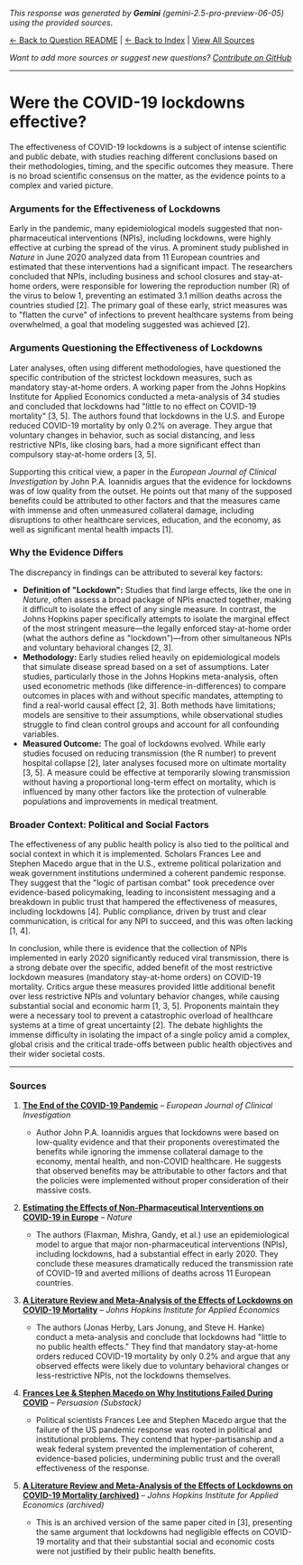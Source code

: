 <!-- 
Generated by: gemini
Model: gemini-2.5-pro-preview-06-05
Prompt type: sources
Generated at: 2025-06-13T11:13:52.125915
-->

*This response was generated by **Gemini** (gemini-2.5-pro-preview-06-05) using the provided sources.*

[← Back to Question README](README.md) | [← Back to Index](../README.md) | [View All Sources](../allsources.md)

*Want to add more sources or suggest new questions? [Contribute on GitHub](https://github.com/justinwest/SuggestedSources)*

---

# Were the COVID-19 lockdowns effective?

The effectiveness of COVID-19 lockdowns is a subject of intense scientific and public debate, with studies reaching different conclusions based on their methodologies, timing, and the specific outcomes they measure. There is no broad scientific consensus on the matter, as the evidence points to a complex and varied picture.

### Arguments for the Effectiveness of Lockdowns

Early in the pandemic, many epidemiological models suggested that non-pharmaceutical interventions (NPIs), including lockdowns, were highly effective at curbing the spread of the virus. A prominent study published in *Nature* in June 2020 analyzed data from 11 European countries and estimated that these interventions had a significant impact. The researchers concluded that NPIs, including business and school closures and stay-at-home orders, were responsible for lowering the reproduction number (R) of the virus to below 1, preventing an estimated 3.1 million deaths across the countries studied [2]. The primary goal of these early, strict measures was to "flatten the curve" of infections to prevent healthcare systems from being overwhelmed, a goal that modeling suggested was achieved [2].

### Arguments Questioning the Effectiveness of Lockdowns

Later analyses, often using different methodologies, have questioned the specific contribution of the strictest lockdown measures, such as mandatory stay-at-home orders. A working paper from the Johns Hopkins Institute for Applied Economics conducted a meta-analysis of 34 studies and concluded that lockdowns had "little to no effect on COVID-19 mortality" [3, 5]. The authors found that lockdowns in the U.S. and Europe reduced COVID-19 mortality by only 0.2% on average. They argue that voluntary changes in behavior, such as social distancing, and less restrictive NPIs, like closing bars, had a more significant effect than compulsory stay-at-home orders [3, 5].

Supporting this critical view, a paper in the *European Journal of Clinical Investigation* by John P.A. Ioannidis argues that the evidence for lockdowns was of low quality from the outset. He points out that many of the supposed benefits could be attributed to other factors and that the measures came with immense and often unmeasured collateral damage, including disruptions to other healthcare services, education, and the economy, as well as significant mental health impacts [1].

### Why the Evidence Differs

The discrepancy in findings can be attributed to several key factors:

*   **Definition of "Lockdown":** Studies that find large effects, like the one in *Nature*, often assess a broad package of NPIs enacted together, making it difficult to isolate the effect of any single measure. In contrast, the Johns Hopkins paper specifically attempts to isolate the marginal effect of the most stringent measure—the legally enforced stay-at-home order (what the authors define as "lockdown")—from other simultaneous NPIs and voluntary behavioral changes [2, 3].
*   **Methodology:** Early studies relied heavily on epidemiological models that simulate disease spread based on a set of assumptions. Later studies, particularly those in the Johns Hopkins meta-analysis, often used econometric methods (like difference-in-differences) to compare outcomes in places with and without specific mandates, attempting to find a real-world causal effect [2, 3]. Both methods have limitations; models are sensitive to their assumptions, while observational studies struggle to find clean control groups and account for all confounding variables.
*   **Measured Outcome:** The goal of lockdowns evolved. While early studies focused on reducing transmission (the R number) to prevent hospital collapse [2], later analyses focused more on ultimate mortality [3, 5]. A measure could be effective at temporarily slowing transmission without having a proportional long-term effect on mortality, which is influenced by many other factors like the protection of vulnerable populations and improvements in medical treatment.

### Broader Context: Political and Social Factors

The effectiveness of any public health policy is also tied to the political and social context in which it is implemented. Scholars Frances Lee and Stephen Macedo argue that in the U.S., extreme political polarization and weak government institutions undermined a coherent pandemic response. They suggest that the "logic of partisan combat" took precedence over evidence-based policymaking, leading to inconsistent messaging and a breakdown in public trust that hampered the effectiveness of measures, including lockdowns [4]. Public compliance, driven by trust and clear communication, is critical for any NPI to succeed, and this was often lacking [1, 4].

In conclusion, while there is evidence that the collection of NPIs implemented in early 2020 significantly reduced viral transmission, there is a strong debate over the specific, added benefit of the most restrictive lockdown measures (mandatory stay-at-home orders) on COVID-19 mortality. Critics argue these measures provided little additional benefit over less restrictive NPIs and voluntary behavior changes, while causing substantial social and economic harm [1, 3, 5]. Proponents maintain they were a necessary tool to prevent a catastrophic overload of healthcare systems at a time of great uncertainty [2]. The debate highlights the immense difficulty in isolating the impact of a single policy amid a complex, global crisis and the critical trade-offs between public health objectives and their wider societal costs.

***

### Sources

1.  **[The End of the COVID-19 Pandemic](https://onlinelibrary.wiley.com/doi/full/10.1111/eci.13782)** – *European Journal of Clinical Investigation*
    *   Author John P.A. Ioannidis argues that lockdowns were based on low-quality evidence and that their proponents overestimated the benefits while ignoring the immense collateral damage to the economy, mental health, and non-COVID healthcare. He suggests that observed benefits may be attributable to other factors and that the policies were implemented without proper consideration of their massive costs.

2.  **[Estimating the Effects of Non-Pharmaceutical Interventions on COVID-19 in Europe](https://www.nature.com/articles/s41586-020-2405-7)** – *Nature*
    *   The authors (Flaxman, Mishra, Gandy, et al.) use an epidemiological model to argue that major non-pharmaceutical interventions (NPIs), including lockdowns, had a substantial effect in early 2020. They conclude these measures dramatically reduced the transmission rate of COVID-19 and averted millions of deaths across 11 European countries.

3.  **[A Literature Review and Meta-Analysis of the Effects of Lockdowns on COVID-19 Mortality](https://sites.krieger.jhu.edu/iae/files/2022/01/A-Literature-Review-and-Meta-Analysis-of-the-Effects-of-Lockdowns-on-COVID-19-Mortality.pdf)** – *Johns Hopkins Institute for Applied Economics*
    *   The authors (Jonas Herby, Lars Jonung, and Steve H. Hanke) conduct a meta-analysis and conclude that lockdowns had "little to no public health effects." They find that mandatory stay-at-home orders reduced COVID-19 mortality by only 0.2% and argue that any observed effects were likely due to voluntary behavioral changes or less-restrictive NPIs, not the lockdowns themselves.

4.  **[Frances Lee & Stephen Macedo on Why Institutions Failed During COVID](https://yaschamounk.substack.com/p/frances-lee-and-stephen-macedo)** – *Persuasion (Substack)*
    *   Political scientists Frances Lee and Stephen Macedo argue that the failure of the US pandemic response was rooted in political and institutional problems. They contend that hyper-partisanship and a weak federal system prevented the implementation of coherent, evidence-based policies, undermining public trust and the overall effectiveness of the response.

5.  **[A Literature Review and Meta-Analysis of the Effects of Lockdowns on COVID-19 Mortality (archived)](https://archive.jwest.org/Research/Herby2022-LockdownEffects.pdf)** – *Johns Hopkins Institute for Applied Economics (archived)*
    *   This is an archived version of the same paper cited in [3], presenting the same argument that lockdowns had negligible effects on COVID-19 mortality and that their substantial social and economic costs were not justified by their public health benefits.